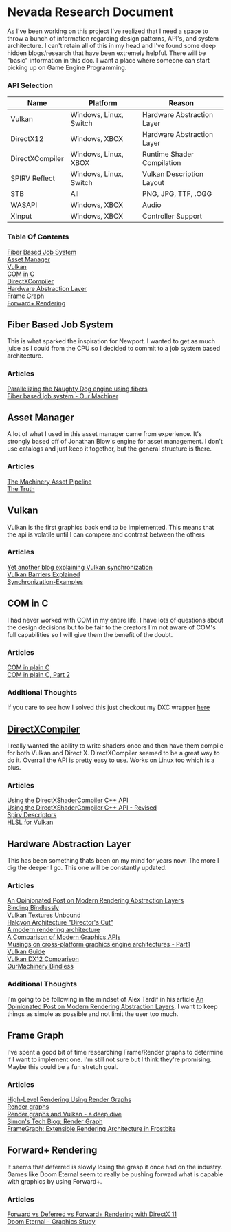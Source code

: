# Nevada Research Document
As I've been working on this project I've realized that I need a space to throw a bunch of information regarding design patterns, API's, and system architecture. I can't retain all of this in my head and I've found some deep hidden blogs/research that have been extremely helpful. There will be "basic" information in this doc. I want a place where someone can start picking up on Game Engine Programming.

### API Selection
| Name          | Platform               | Reason                   |
|---------------|------------------------|--------------------------|
|Vulkan         | Windows, Linux, Switch |Hardware Abstraction Layer|
|DirectX12      | Windows, XBOX          |Hardware Abstraction Layer|
|DirectXCompiler| Windows, Linux, XBOX   |Runtime Shader Compilation|
|SPIRV Reflect  | Windows, Linux, Switch |Vulkan Description Layout |
|STB            | All                    |PNG, JPG, TTF, .OGG       |
|WASAPI         | Windows, XBOX          |Audio                     |
|XInput         | Windows, XBOX          |Controller Support        |

### Table Of Contents
[Fiber Based Job System](#fiber-based-job-system)<br>
[Asset Manager](#asset-manager)<br>
[Vulkan](#vulkan)<br>
[COM in C](#com-in-c)<br>
[DirectXCompiler](#directxcompiler)<br>
[Hardware Abstraction Layer](#hardware-abstraction-layer)<br>
[Frame Graph](#frame-graph)<br>
[Forward+ Rendering](#forward+-rendering)<br>


## Fiber Based Job System
This is what sparked the inspiration for Newport. I wanted to get as much juice as I could from the CPU so I decided to commit to a job system based architecture. 

### Articles
[Parallelizing the Naughty Dog engine using fibers](https://www.gdcvault.com/play/1022186/Parallelizing-the-Naughty-Dog-Engine)<br>
[Fiber based job system - Our Machiner](https://ourmachinery.com/post/fiber-based-job-system/)<br>

## Asset Manager
A lot of what I used in this asset manager came from experience. It's strongly based off of Jonathan Blow's engine for asset management. I don't use catalogs and just keep it together, but the general structure is there. 

### Articles
[The Machinery Asset Pipeline](https://ourmachinery.com/post/the-machinery-asset-pipeline/)<br>
[The Truth](https://ourmachinery.com/post/the-story-behind-the-truth-designing-a-data-model/)<br>

## Vulkan
Vulkan is the first graphics back end to be implemented. This means that the api is volatile until I can compere and contrast between the others

### Articles
[Yet another blog explaining Vulkan synchronization](https://themaister.net/blog/2019/08/14/yet-another-blog-explaining-vulkan-synchronization/)<br>
[Vulkan Barriers Explained](https://gpuopen.com/learn/vulkan-barriers-explained/)<br>
[Synchronization-Examples](https://github.com/KhronosGroup/Vulkan-Docs/wiki/Synchronization-Examples)<br>

## COM in C
I had never worked with COM in my entire life. I have lots of questions about the design decisions but to be fair to the creators I'm not aware of COM's full capabilities so I will give them the benefit of the doubt. 

### Articles
[COM in plain C](https://www.codeproject.com/Articles/13601/COM-in-plain-C)<br>
[COM in plain C, Part 2](https://www.codeproject.com/Articles/13862/COM-in-plain-C-Part-2)<br>

### Additional Thoughts
If you care to see how I solved this just checkout my DXC wrapper [here](https://github.com/colbyhall/odin-dxc)

## [DirectXCompiler](https://github.com/microsoft/DirectXShaderCompiler)
I really wanted the ability to write shaders once and then have them compile for both Vulkan and Direct X. DirectXCompiler seemed to be a great way to do it. Overrall the API is pretty easy to use. Works on Linux too which is a plus.

### Articles
[Using the DirectXShaderCompiler C++ API](https://simoncoenen.com/blog/programming/graphics/DxcCompiling.html)<br>
[Using the DirectXShaderCompiler C++ API - Revised](https://simoncoenen.com/blog/programming/graphics/DxcRevised.html)<br>
[Spirv Descriptors](https://github.com/microsoft/DirectXShaderCompiler/blob/master/docs/SPIR-V.rst#descriptors)<br>
[HLSL for Vulkan](https://antiagainst.github.io/post/hlsl-for-vulkan-resources/)<br>

## Hardware Abstraction Layer
This has been something thats been on my mind for years now. The more I dig the deeper I go. This one will be constantly updated. 

### Articles
[An Opinionated Post on Modern Rendering Abstraction Layers](http://alextardif.com/RenderingAbstractionLayers.html)<br>
[Binding Bindlessly](http://alextardif.com/Bindless.html)<br>
[Vulkan Textures Unbound](http://roar11.com/2019/06/vulkan-textures-unbound/)<br>
[Halcyon Architecture "Director's Cut"](https://media.contentapi.ea.com/content/dam/ea/seed/presentations/wihlidal-halcyonarchitecture-notes.pdf)<br>
[A modern rendering architecture](https://ourmachinery.com/post/a-modern-rendering-architecture/)<br>
[A Comparison of Modern Graphics APIs](https://alain.xyz/blog/comparison-of-modern-graphics-apis)<br>
[Musings on cross-platform graphics engine architectures - Part1](http://www.gijskaerts.com/wordpress/?p=98)<br>
[Vulkan Guide](https://vkguide.dev/)<br>
[Vulkan DX12 Comparison](https://gpuopen.com/performance/)<br>
[OurMachinery Bindless](https://ourmachinery.com/post/moving-the-machinery-to-bindless/)<br>

### Additional Thoughts
I'm going to be following in the mindset of Alex Tardif in his article [An Opinionated Post on Modern Rendering Abstraction Layers](http://alextardif.com/RenderingAbstractionLayers.html). I want to keep things as simple as possible and not limit the user too much.

## Frame Graph
I've spent a good bit of time researching Frame/Render graphs to determine if I want to implement one. I'm still not sure but I think they're promising. Maybe this could be a fun stretch goal.

### Articles
[High-Level Rendering Using Render Graphs](https://ourmachinery.com/post/high-level-rendering-using-render-graphs/)<br>
[Render graphs](https://apoorvaj.io/render-graphs-1/)<br>
[Render graphs and Vulkan - a deep dive](https://themaister.net/blog/2017/08/15/render-graphs-and-vulkan-a-deep-dive/)<br>
[Simon's Tech Blog: Render Graph](http://simonstechblog.blogspot.com/2019/07/render-graph.html)<br>
[FrameGraph: Extensible Rendering Architecture in Frostbite](https://www.gdcvault.com/play/1024612/FrameGraph-Extensible-Rendering-Architecture-in)<br>

## Forward+ Rendering
It seems that deferred is slowly losing the grasp it once had on the industry. Games like Doom Eternal seem to really be pushing forward what is capable with graphics by using Forward+. 

### Articles
[Forward vs Deferred vs Forward+ Rendering with DirectX 11](https://www.3dgep.com/forward-plus/)<br>
[Doom Eternal - Graphics Study](https://simoncoenen.com/blog/programming/graphics/DoomEternalStudy.html)<br>